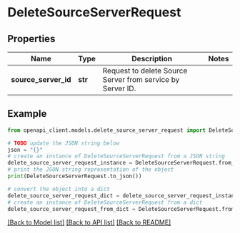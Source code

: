 # DeleteSourceServerRequest


## Properties

Name | Type | Description | Notes
------------ | ------------- | ------------- | -------------
**source_server_id** | **str** | Request to delete Source Server from service by Server ID. | 

## Example

```python
from openapi_client.models.delete_source_server_request import DeleteSourceServerRequest

# TODO update the JSON string below
json = "{}"
# create an instance of DeleteSourceServerRequest from a JSON string
delete_source_server_request_instance = DeleteSourceServerRequest.from_json(json)
# print the JSON string representation of the object
print(DeleteSourceServerRequest.to_json())

# convert the object into a dict
delete_source_server_request_dict = delete_source_server_request_instance.to_dict()
# create an instance of DeleteSourceServerRequest from a dict
delete_source_server_request_from_dict = DeleteSourceServerRequest.from_dict(delete_source_server_request_dict)
```
[[Back to Model list]](../README.md#documentation-for-models) [[Back to API list]](../README.md#documentation-for-api-endpoints) [[Back to README]](../README.md)


